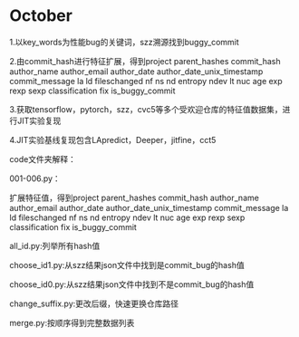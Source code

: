 # October
1.以key_words为性能bug的关键词，szz溯源找到buggy_commit

2.由commit_hash进行特征扩展，得到project	parent_hashes	commit_hash	author_name	author_email	author_date	author_date_unix_timestamp	commit_message	la	ld	fileschanged	nf	ns	nd	entropy	ndev	lt	nuc	age	exp	rexp	sexp	classification	fix	is_buggy_commit

3.获取tensorflow，pytorch，szz，cvc5等多个受欢迎仓库的特征值数据集，进行JIT实验复现

4.JIT实验基线复现包含LApredict，Deeper，jitfine，cct5

code文件夹解释：

001-006.py：

扩展特征值，得到project parent_hashes commit_hash author_name author_email author_date author_date_unix_timestamp commit_message la ld fileschanged nf ns nd entropy ndev lt nuc age exp rexp sexp classification fix is_buggy_commit

all_id.py:列举所有hash值

choose_id1.py:从szz结果json文件中找到是commit_bug的hash值

choose_id0.py:从szz结果json文件中找到不是commit_bug的hash值

change_suffix.py:更改后缀，快速更换仓库路径

merge.py:按顺序得到完整数据列表

